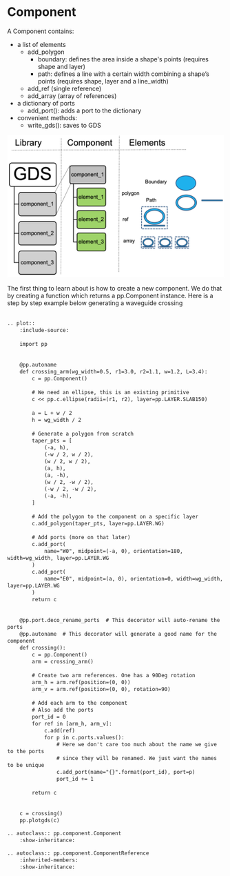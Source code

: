 # Component

A Component contains:

-   a list of elements
    -   add_polygon
        -   boundary: defines the area inside a shape's points (requires shape and layer)
        -   path: defines a line with a certain width combining a shape’s points (requires shape, layer and a line_width)
    -   add_ref (single reference)
    -   add_array (array of references)
-   a dictionary of ports
    -   add_port(): adds a port to the dictionary
-   convenient methods:
    -   write_gds(): saves to GDS

![gds](images/gds.png)

The first thing to learn about is how to create a new component.
We do that by creating a function which returns a pp.Component instance.
Here is a step by step example below generating a waveguide crossing

```eval_rst

.. plot::
    :include-source:

    import pp


    @pp.autoname
    def crossing_arm(wg_width=0.5, r1=3.0, r2=1.1, w=1.2, L=3.4):
        c = pp.Component()

        # We need an ellipse, this is an existing primitive
        c << pp.c.ellipse(radii=(r1, r2), layer=pp.LAYER.SLAB150)

        a = L + w / 2
        h = wg_width / 2

        # Generate a polygon from scratch
        taper_pts = [
            (-a, h),
            (-w / 2, w / 2),
            (w / 2, w / 2),
            (a, h),
            (a, -h),
            (w / 2, -w / 2),
            (-w / 2, -w / 2),
            (-a, -h),
        ]

        # Add the polygon to the component on a specific layer
        c.add_polygon(taper_pts, layer=pp.LAYER.WG)

        # Add ports (more on that later)
        c.add_port(
            name="W0", midpoint=(-a, 0), orientation=180, width=wg_width, layer=pp.LAYER.WG
        )
        c.add_port(
            name="E0", midpoint=(a, 0), orientation=0, width=wg_width, layer=pp.LAYER.WG
        )
        return c


    @pp.port.deco_rename_ports  # This decorator will auto-rename the ports
    @pp.autoname  # This decorator will generate a good name for the component
    def crossing():
        c = pp.Component()
        arm = crossing_arm()

        # Create two arm references. One has a 90Deg rotation
        arm_h = arm.ref(position=(0, 0))
        arm_v = arm.ref(position=(0, 0), rotation=90)

        # Add each arm to the component
        # Also add the ports
        port_id = 0
        for ref in [arm_h, arm_v]:
            c.add(ref)
            for p in c.ports.values():
                # Here we don't care too much about the name we give to the ports
                # since they will be renamed. We just want the names to be unique
                c.add_port(name="{}".format(port_id), port=p)
                port_id += 1

        return c


    c = crossing()
    pp.plotgds(c)

```

```eval_rst
.. autoclass:: pp.component.Component
    :show-inheritance:

```

```eval_rst
.. autoclass:: pp.component.ComponentReference
    :inherited-members:
    :show-inheritance:

```
